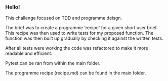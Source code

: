 ### Hello!

This challenge focused on TDD and programme deisgn.

The brief was to create a programme 'recipe' for a given short user brief. 
This recipe was then used to write tests for my proposed function. 
The function was then built up gradually by checking it against the written tests.

After all tests were working the code was refactored to make it more readable and efficient. 

Pytest can be ran from within the main folder.

The programme recipe (recipe.md) can be found in the main folder.
